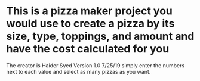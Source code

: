 #  This is a pizza maker project you would use to create a pizza by its size, type, toppings, and amount and have the cost calculated for you
 The creator is Haider Syed
 Version 1.0
7/25/19
 simply enter the numbers next to each value and select as many pizzas as you want.


